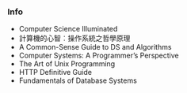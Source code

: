 ### Info

- Computer Science Illuminated
- 計算機的心智︰操作系統之哲學原理
- A Common-Sense Guide to DS and Algorithms
- Computer Systems: A Programmer’s Perspective
- The Art of Unix Programming 
- HTTP Definitive Guide 
- Fundamentals of Database Systems